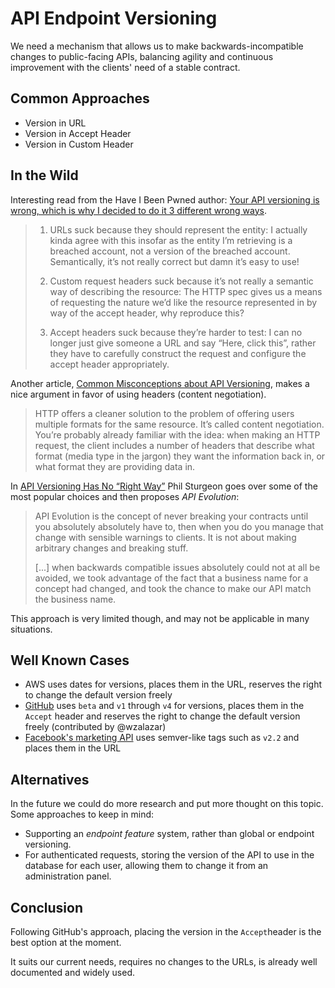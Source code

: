 # API Endpoint Versioning

We need a mechanism that allows us to make backwards-incompatible changes to public-facing APIs, balancing agility and continuous improvement with the clients' need of a stable contract.

## Common Approaches

- Version in URL
- Version in Accept Header
- Version in Custom Header

## In the Wild

Interesting read from the Have I Been Pwned author: [Your API versioning is wrong, which is why I decided to do it 3 different wrong ways](https://www.troyhunt.com/your-api-versioning-is-wrong-which-is).

> 1. URLs suck because they should represent the entity: I actually kinda agree with this insofar as the entity I’m retrieving is a breached account, not a version of the breached account. Semantically, it’s not really correct but damn it’s easy to use!
>
> 1. Custom request headers suck because it’s not really a semantic way of describing the resource: The HTTP spec gives us a means of requesting the nature we’d like the resource represented in by way of the accept header, why reproduce this?
> 
> 1. Accept headers suck because they’re harder to test: I can no longer just give someone a URL and say “Here, click this”, rather they have to carefully construct the request and configure the accept header appropriately.

Another article, [Common Misconceptions about API Versioning](https://apigee.com/about/blog/developer/common-misconceptions-about-api-versioning), makes a nice argument in favor of using headers (content negotiation).

> HTTP offers a cleaner solution to the problem of offering users multiple formats for the same resource. It’s called content negotiation. You’re probably already familiar with the idea: when making an HTTP request, the client includes a number of headers that describe what format (media type in the jargon) they want the information back in, or what format they are providing data in.

In [API Versioning Has No “Right Way”](https://blog.apisyouwonthate.com/api-versioning-has-no-right-way-f3c75457c0b7) 
Phil Sturgeon goes over some of the most popular choices and then proposes _API Evolution_:

> API Evolution is the concept of never breaking your contracts until you absolutely absolutely have to, then when you do you manage that change with sensible warnings to clients. It is not about making arbitrary changes and breaking stuff.
>
> [...] when backwards compatible issues absolutely could not at all be avoided, we took advantage of the fact that a business name for a concept had changed, and took the chance to make our API match the business name.

This approach is very limited though, and may not be applicable in many situations.

## Well Known Cases

- AWS uses dates for versions, places them in the URL, reserves the right to change the default version freely
- [GitHub](https://developer.github.com/v3/media/#request-specific-version) uses `beta` and `v1` through `v4` for versions, places them in the `Accept` header and reserves the right to change the default version freely (contributed by @wzalazar) 
- [Facebook's marketing API](https://developers.facebook.com/docs/marketing-api/versions/) uses semver-like tags such as `v2.2` and places them in the URL

## Alternatives

In the future we could do more research and put more thought on this topic. Some approaches to keep in mind:

- Supporting an _endpoint feature_ system, rather than global or endpoint versioning.
- For authenticated requests, storing the version of the API to use in the database for each user, allowing them to change it from an administration panel. 

## Conclusion

Following GitHub's approach, placing the version in the `Accept`header is the best option at the moment.

It suits our current needs, requires no changes to the URLs, is already well documented and widely used.


